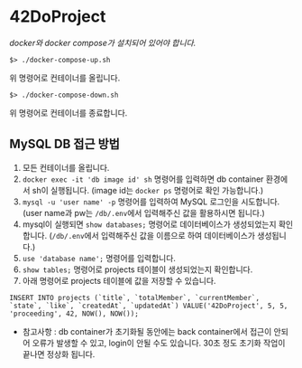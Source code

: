 # 42DoProject

*docker와 docker compose가 설치되어 있어야 합니다.*

```
$> ./docker-compose-up.sh
```
위 명령어로 컨테이너를 올립니다.

```
$> ./docker-compose-down.sh
```
위 명령어로 컨테이너를 종료합니다.

## MySQL DB 접근 방법

1. 모든 컨테이너를 올립니다.
2. `docker exec -it 'db image id' sh` 명령어를 입력하면 db container 환경에서 sh이 실행됩니다. (image id는 `docker ps` 명령어로 확인 가능합니다.)
3. `mysql -u 'user name' -p` 명령어를 입력하여 MySQL 로그인을 시도합니다. (user name과 pw는 `/db/.env`에서 입력해주신 값을 활용하시면 됩니다.)
4. mysql이 실행되면 `show databases;` 명령어로 데이터베이스가 생성되었는지 확인합니다. (`/db/.env`에서 입력해주신 값을 이름으로 하여 데이터베이스가 생성됩니다.)
5. `use 'database name';` 명령어를 입력합니다.
6. `show tables;` 명령어로 projects 테이블이 생성되었는지 확인합니다.
7. 아래 명령어로 projects 테이블에 값을 저장할 수 있습니다.
```
INSERT INTO projects (`title`, `totalMember`, `currentMember`, `state`, `like`, `createdAt`, `updatedAt`) VALUE('42DoProject', 5, 5, 'proceeding', 42, NOW(), NOW());
```

- 참고사항 : db container가 초기화될 동안에는 back container에서 접근이 안되어 오류가 발생할 수 있고, login이 안될 수도 있습니다. 30초 정도 초기화 작업이 끝나면 정상화 됩니다.
